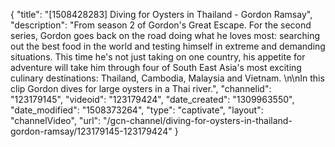 {
    "title": "[1508428283] Diving for Oysters in Thailand - Gordon Ramsay",
    "description": "From season 2 of Gordon's Great Escape. For the second series, Gordon goes back on the road doing what he loves most: searching out the best food in the world and testing himself in extreme and demanding situations. This time he's not just taking on one country, his appetite for adventure will take him through four of South East Asia's most exciting culinary destinations: Thailand, Cambodia, Malaysia and Vietnam. \n\nIn this clip Gordon dives for large oysters in a Thai river.",
    "channelid": "123179145",
    "videoid": "123179424",
    "date_created": "1309963550",
    "date_modified": "1508373264",
    "type": "captivate",
    "layout": "channelVideo",
    "url": "\/gcn-channel\/diving-for-oysters-in-thailand-gordon-ramsay\/123179145-123179424"
}